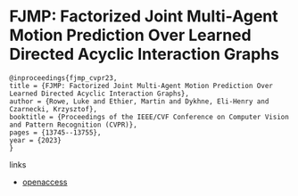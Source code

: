 # FJMP: Factorized Joint Multi-Agent Motion Prediction Over Learned Directed Acyclic Interaction Graphs

```
@inproceedings{fjmp_cvpr23,
title = {FJMP: Factorized Joint Multi-Agent Motion Prediction Over Learned Directed Acyclic Interaction Graphs},
author = {Rowe, Luke and Ethier, Martin and Dykhne, Eli-Henry and Czarnecki, Krzysztof},
booktitle = {Proceedings of the IEEE/CVF Conference on Computer Vision and Pattern Recognition (CVPR)},
pages = {13745--13755},
year = {2023}
}
```

links
- [openaccess](http://openaccess.thecvf.com//content/CVPR2023/html/Rowe_FJMP_Factorized_Joint_Multi-Agent_Motion_Prediction_Over_Learned_Directed_Acyclic_CVPR_2023_paper.html)
